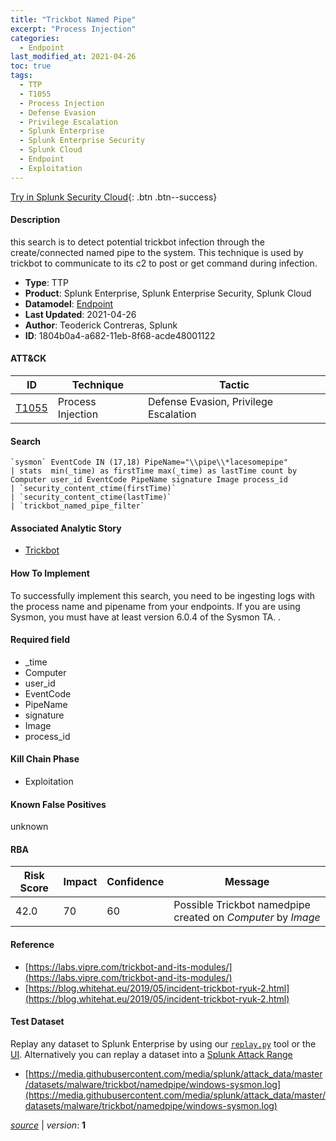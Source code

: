 ```yaml
---
title: "Trickbot Named Pipe"
excerpt: "Process Injection"
categories:
  - Endpoint
last_modified_at: 2021-04-26
toc: true
tags:
  - TTP
  - T1055
  - Process Injection
  - Defense Evasion
  - Privilege Escalation
  - Splunk Enterprise
  - Splunk Enterprise Security
  - Splunk Cloud
  - Endpoint
  - Exploitation
---
```




[Try in Splunk Security Cloud](https://www.splunk.com/en_us/cyber-security.html){: .btn .btn--success}

#### Description

this search is to detect potential trickbot infection through the create/connected named pipe to the system. This technique is used by trickbot to communicate to its c2 to post or get command during infection.

- **Type**: TTP
- **Product**: Splunk Enterprise, Splunk Enterprise Security, Splunk Cloud
- **Datamodel**: [Endpoint](https://docs.splunk.com/Documentation/CIM/latest/User/Endpoint)
- **Last Updated**: 2021-04-26
- **Author**: Teoderick Contreras, Splunk
- **ID**: 1804b0a4-a682-11eb-8f68-acde48001122


#### ATT&CK

| ID          | Technique   | Tactic       |
| ----------- | ----------- |--------------|
| [T1055](https://attack.mitre.org/techniques/T1055/) | Process Injection | Defense Evasion, Privilege Escalation |



#### Search

```
`sysmon` EventCode IN (17,18) PipeName="\\pipe\\*lacesomepipe" 
| stats  min(_time) as firstTime max(_time) as lastTime count by Computer user_id EventCode PipeName signature Image process_id 
| `security_content_ctime(firstTime)` 
| `security_content_ctime(lastTime)` 
| `trickbot_named_pipe_filter`
```

#### Associated Analytic Story
* [Trickbot](/stories/trickbot)


#### How To Implement
To successfully implement this search, you need to be ingesting logs with the process name and pipename from your endpoints. If you are using Sysmon, you must have at least version 6.0.4 of the Sysmon TA. .

#### Required field
* _time
* Computer
* user_id
* EventCode
* PipeName
* signature
* Image
* process_id


#### Kill Chain Phase
* Exploitation


#### Known False Positives
unknown



#### RBA

| Risk Score  | Impact      | Confidence   | Message      |
| ----------- | ----------- |--------------|--------------|
| 42.0 | 70 | 60 | Possible Trickbot namedpipe created on $Computer$ by $Image$ |



#### Reference

* [https://labs.vipre.com/trickbot-and-its-modules/](https://labs.vipre.com/trickbot-and-its-modules/)
* [https://blog.whitehat.eu/2019/05/incident-trickbot-ryuk-2.html](https://blog.whitehat.eu/2019/05/incident-trickbot-ryuk-2.html)



#### Test Dataset
Replay any dataset to Splunk Enterprise by using our [`replay.py`](https://github.com/splunk/attack_data#using-replaypy) tool or the [UI](https://github.com/splunk/attack_data#using-ui).
Alternatively you can replay a dataset into a [Splunk Attack Range](https://github.com/splunk/attack_range#replay-dumps-into-attack-range-splunk-server)

* [https://media.githubusercontent.com/media/splunk/attack_data/master/datasets/malware/trickbot/namedpipe/windows-sysmon.log](https://media.githubusercontent.com/media/splunk/attack_data/master/datasets/malware/trickbot/namedpipe/windows-sysmon.log)



[*source*](https://github.com/splunk/security_content/tree/develop/detections/endpoint/trickbot_named_pipe.yml) \| *version*: **1**